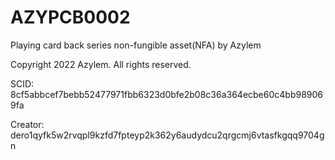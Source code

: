 # AZYPCB0002
Playing card back series non-fungible asset(NFA) by Azylem

Copyright 2022 Azylem. All rights reserved.

SCID: 8cf5abbcef7bebb52477971fbb6323d0bfe2b08c36a364ecbe60c4bb989069fa

Creator: dero1qyfk5w2rvqpl9kzfd7fpteyp2k362y6audydcu2qrgcmj6vtasfkgqq9704gn
